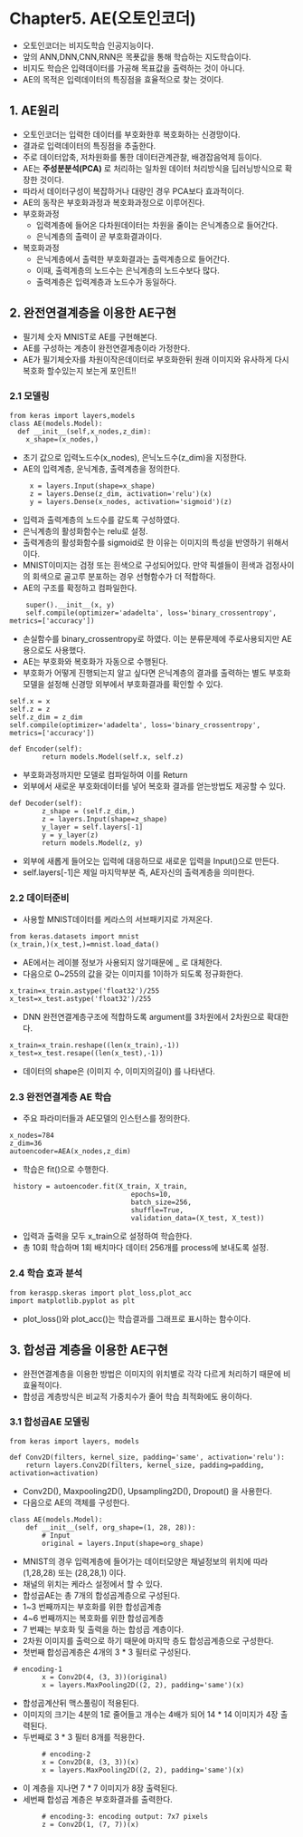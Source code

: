 # Chapter5. AE(오토인코더)
- 오토인코더는 비지도학습 인공지능이다.
- 앞의 ANN,DNN,CNN,RNN은 목푯값을 통해 학습하는 지도학습이다.
- 비지도 학습은 입력데이터를 가공해 목표값을 출력하는 것이 아니다.
- AE의 목적은 입력데이터의 특징점을 효율적으로 찾는 것이다.

## 1. AE원리
- 오토인코더는 입력한 데이터를 부호화한후 복호화하는 신경망이다. 
- 결과로 입력데이터의 특징점을 추출한다.
- 주로 데이터압축, 저차원화를 통한 데이터관계관찰, 배경잡음억제 등이다.
- AE는 **주성분분석(PCA)** 로 처리하는 일차원 데이터 처리방식을 딥러닝방식으로 확장한 것이다. 
- 따라서 데이터구성이 복잡하거나 대량인 경우 PCA보다 효과적이다.
- AE의 동작은 부호화과정과 복호화과정으로 이루어진다.
- 부호화과정
  - 입력계층에 들어온 다차원데이터는 차원을 줄이는 은닉계층으로 들어간다.
  - 은닉계층의 출력이 곧 부호화결과이다.
- 복호화과정
  - 은닉계층에서 출력한 부호화결과는 출력계층으로 들어간다.
  - 이때, 출력계층의 노드수는 은닉계층의 노드수보다 많다. 
  - 출력계층은 입력계층과 노드수가 동일하다.
  
## 2. 완전연결계층을 이용한 AE구현
- 필기체 숫자 MNIST로 AE를 구현해본다.
- AE를 구성하는 계층이 완전연결계층이라 가정한다.
- AE가 필기체숫자를 차원이작은데이터로 부호화한뒤 원래 이미지와 유사하게 다시 복호화 할수있는지 보는게 포인트!!

### 2.1 모델링
```
from keras import layers,models
class AE(models.Model):
  def __init__(self,x_nodes,z_dim):
    x_shape=(x_nodes,)
```
- 초기 값으로 입력노드수(x_nodes), 은닉노드수(z_dim)을 지정한다.
- AE의 입력계층, 운닉계층, 출력계층을 정의한다.
```
     x = layers.Input(shape=x_shape)
     z = layers.Dense(z_dim, activation='relu')(x)
     y = layers.Dense(x_nodes, activation='sigmoid')(z)
```
- 입력과 출력계층의 노드수를 같도록 구성하였다.
- 은닉계층의 활성화함수는 relu로 설정.
- 출력계층의 활성화함수를 sigmoid로 한 이유는 이미지의 특성을 반영하기 위해서이다.
- MNIST이미지는 검정 또는 흰색으로 구성되어있다. 만약 픽셀들이 흰색과 검정사이의 회색으로 골고루 분포하는 경우 선형함수가 더 적합하다.
- AE의 구조를 확정하고 컴파일한다.
```
    super().__init__(x, y)
    self.compile(optimizer='adadelta', loss='binary_crossentropy', metrics=['accuracy'])
```
- 손실함수를 binary_crossentropy로 하였다. 이는 분류문제에 주로사용되지만 AE용으로도 사용했다.
- AE는 부호화와 복호화가 자동으로 수행된다.
- 부호화가 어떻게 진행되는지 알고 싶다면 은닉계층의 결과를 출력하는 별도 부호화 모델을 설정해 신경망 외부에서 부호화결과를 확인할 수 있다.
```
self.x = x
self.z = z
self.z_dim = z_dim
self.compile(optimizer='adadelta', loss='binary_crossentropy', metrics=['accuracy'])

def Encoder(self):
        return models.Model(self.x, self.z)
```
- 부호화과정까지만 모델로 컴파일하여 이를 Return
- 외부에서 새로운 부호화데이터를 넣어 복호화 결과를 얻는방법도 제공할 수 있다.
```
def Decoder(self):
        z_shape = (self.z_dim,)
        z = layers.Input(shape=z_shape)
        y_layer = self.layers[-1]
        y = y_layer(z)
        return models.Model(z, y)
```
- 외부에 새롭게 들어오는 입력에 대응하므로 새로운 입력을 Input()으로 만든다.
- self.layers[-1]은 제일 마지막부분 즉, AE자신의 출력계층을 의미한다.

### 2.2 데이터준비
- 사용할 MNIST데이터를 케라스의 서브패키지로 가져온다.
```
from keras.datasets import mnist
(x_train,)(x_test,)=mnist.load_data()
```
- AE에서는 레이블 정보가 사용되지 않기때문에 _ 로 대체한다.
- 다음으로 0~255의 값을 갖는 이미지를 1이하가 되도록 정규화한다.
```
x_train=x_train.astype('float32')/255
x_test=x_test.astype('float32')/255
```
- DNN 완전연결계층구조에 적합하도록 argument를 3차원에서 2차원으로 확대한다.
```
x_train=x_train.reshape((len(x_train),-1))
x_test=x_test.resape((len(x_test),-1))
```
- 데이터의 shape은 (이미지 수, 이미지의길이) 를 나타낸다.

### 2.3 완전연결계층 AE 학습
- 주요 파라미터들과 AE모델의 인스턴스를 정의한다.
```
x_nodes=784
z_dim=36
autoencoder=AEA(x_nodes,z_dim)
```
- 학습은 fit()으로 수행한다.
```
 history = autoencoder.fit(X_train, X_train,
                              epochs=10,
                              batch_size=256,
                              shuffle=True,
                              validation_data=(X_test, X_test))
```
- 입력과 출력을 모두 x_train으로 설정하여 학습한다.
- 총 10회 학습하며 1회 배치마다 데이터 256개를 process에 보내도록 설정.

### 2.4 학습 효과 분석
```
from keraspp.skeras import plot_loss,plot_acc
import matplotlib.pyplot as plt
```
- plot_loss()와 plot_acc()는 학습결과를 그래프로 표시하는 함수이다.
## 3. 합성곱 계층을 이용한 AE구현
- 완전연결계층을 이용한 방법은 이미지의 위치별로 각각 다르게 처리하기 때문에 비효율적이다.
- 합성곱 계층방식은 비교적 가중치수가 줄어 학습 최적화에도 용이하다.
### 3.1 합성곱AE 모델링
```
from keras import layers, models

def Conv2D(filters, kernel_size, padding='same', activation='relu'):
    return layers.Conv2D(filters, kernel_size, padding=padding, activation=activation)
```
- Conv2D(), Maxpooling2D(), Upsampling2D(), Dropout() 을 사용한다.
- 다음으로 AE의 객체를 구성한다.
```
class AE(models.Model):
    def __init__(self, org_shape=(1, 28, 28)):
        # Input
        original = layers.Input(shape=org_shape)
```
- MNIST의 경우 입력계층에 들어가는 데이터모양은 채널정보의 위치에 따라 (1,28,28) 또는 (28,28,1) 이다.
- 채널의 위치는 케라스 설정에서 할 수 있다.
- 합성곱AE는 총 7개의 합성곱계층으로 구성된다.
- 1~3 번째까지는 부호화를 위한 합성곱계층
- 4~6 번째까지는 복호화를 위한 합성곱계층
- 7 번쨰는 부호화 및 출력을 하는 합성곱 계층이다.
- 2차원 이미지를 출력으로 하기 때문에 마지막 층도 합성곱계층으로 구성한다.
- 첫번째 합성곱계층은 4개의 3 * 3 필터로 구성된다.
```
 # encoding-1
        x = Conv2D(4, (3, 3))(original)
        x = layers.MaxPooling2D((2, 2), padding='same')(x)
```
- 합성곱계산뒤 맥스풀링이 적용된다.
- 이미지의 크기는 4분의 1로 줄어들고 개수는 4배가 되어 14 * 14 이미지가 4장 출력된다.
- 두번째로 3 * 3 필터 8개를 적용한다.
```
        # encoding-2
        x = Conv2D(8, (3, 3))(x)
        x = layers.MaxPooling2D((2, 2), padding='same')(x)
```
- 이 계층을 지나면 7 * 7 이미지가 8장 출력된다.
- 세번째 합성곱 계층은 부호화결과를 출력한다.

```
        # encoding-3: encoding output: 7x7 pixels
        z = Conv2D(1, (7, 7))(x)
```
